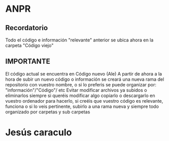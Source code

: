 # ANPR

## Recordatorio
  Todo el código e información "relevante" anterior se ubica ahora en la carpeta "Código viejo"
## IMPORTANTE
  El código actual se encuentra en Código nuevo (Ale)
  A partir de ahora a la hora de subir un nuevo código o información se creará una nueva rama del repositorio con vuestro nombre, o si lo preferis se puede organizar por: "información"/"Código"/ etc
  Evitar modificar archivos ya subidos o eliminarlos siempre si queréis modificar algo copiarlo o descargarlo en vuestro ordenador para hacerlo, si creéis que vuestro código es relevante, funciona o si lo veis pertinente, subirlo a una rama nueva y siempre todo organizado por carpetas y sub carpetas
# Jesús caraculo